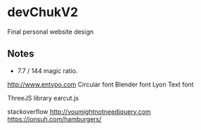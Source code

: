 # devChukV2
Final personal website design

## Notes

* 7.7 / 144 magic ratio.



http://www.entypo.com
Circular font
Blender font
Lyon Text font


ThreeJS library
earcut.js


stackoverflow
http://youmightnotneedjquery.com
https://jonsuh.com/hamburgers/

